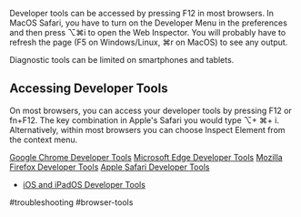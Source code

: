 Developer tools can be accessed by pressing F12 in most browsers. In MacOS Safari, you have to turn on the Developer Menu in the preferences and then press ⌥⌘i to open the Web Inspector. You will probably have to refresh the page (F5 on Windows/Linux, ⌘r on MacOS) to see any output.  
  
Diagnostic tools can be limited on smartphones and tablets.

## Accessing Developer Tools

On most browsers, you can access your developer tools by pressing F12 or fn+F12. The key combination in Apple's Safari you would type ⌥+ ⌘+ i. Alternatively, within most browsers you can choose Inspect Element from the context menu.

[Google Chrome Developer Tools](https://developer.chrome.com/docs/devtools)
[Microsoft Edge Developer Tools](https://learn.microsoft.com/en-us/microsoft-edge/devtools-guide-chromium/overview)
[Mozilla Firefox Developer Tools](https://firefox-source-docs.mozilla.org/devtools-user/)
[Apple Safari Developer Tools](https://developer.apple.com/safari/tools/)
- [iOS and iPadOS Developer Tools](https://developer.apple.com/documentation/safari-developer-tools/inspecting-ios)

#troubleshooting #browser-tools


